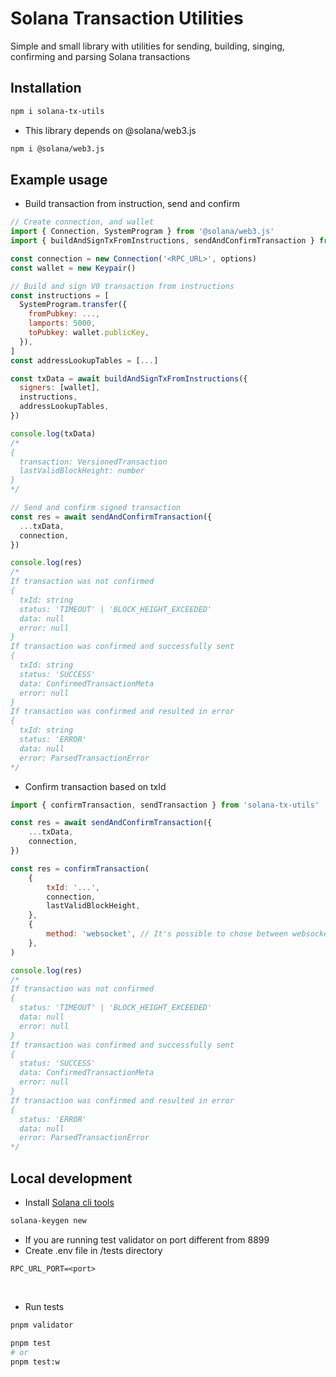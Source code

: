 # Solana Transaction Utilities

Simple and small library with utilities for sending, building, singing, confirming and parsing Solana transactions

## Installation

```sh
npm i solana-tx-utils
```

- This library depends on @solana/web3.js

```sh
npm i @solana/web3.js
```

## Example usage

- Build transaction from instruction, send and confirm

```js
// Create connection, and wallet
import { Connection, SystemProgram } from '@solana/web3.js'
import { buildAndSignTxFromInstructions, sendAndConfirmTransaction } from 'solana-tx-utils'

const connection = new Connection('<RPC_URL>', options)
const wallet = new Keypair()

// Build and sign V0 transaction from instructions
const instructions = [
  SystemProgram.transfer({
    fromPubkey: ...,
    lamports: 5000,
    toPubkey: wallet.publicKey,
  }),
]
const addressLookupTables = [...]

const txData = await buildAndSignTxFromInstructions({
  signers: [wallet],
  instructions,
  addressLookupTables,
})

console.log(txData)
/*
{
  transaction: VersionedTransaction
  lastValidBlockHeight: number
}
*/

// Send and confirm signed transaction
const res = await sendAndConfirmTransaction({
  ...txData,
  connection,
})

console.log(res)
/*
If transaction was not confirmed
{
  txId: string
  status: 'TIMEOUT' | 'BLOCK_HEIGHT_EXCEEDED'
  data: null
  error: null
}
If transaction was confirmed and successfully sent
{
  txId: string
  status: 'SUCCESS'
  data: ConfirmedTransactionMeta
  error: null
}
If transaction was confirmed and resulted in error
{
  txId: string
  status: 'ERROR'
  data: null
  error: ParsedTransactionError
*/
```

- Confirm transaction based on txId

```js
import { confirmTransaction, sendTransaction } from 'solana-tx-utils'

const res = await sendAndConfirmTransaction({
	...txData,
	connection,
})

const res = confirmTransaction(
	{
		txId: '...',
		connection,
		lastValidBlockHeight,
	},
	{
		method: 'websocket', // It's possible to chose between websockets/polling for confirming transaction
	},
)

console.log(res)
/*
If transaction was not confirmed
{
  status: 'TIMEOUT' | 'BLOCK_HEIGHT_EXCEEDED'
  data: null
  error: null
}
If transaction was confirmed and successfully sent
{
  status: 'SUCCESS'
  data: ConfirmedTransactionMeta
  error: null
}
If transaction was confirmed and resulted in error
{
  status: 'ERROR'
  data: null
  error: ParsedTransactionError
*/
```

## Local development

- Install [Solana cli tools](https://docs.solana.com/cli/install-solana-cli-tools)

```sh
solana-keygen new
```

- If you are running test validator on port different from 8899
- Create .env file in /tests directory

```env
RPC_URL_PORT=<port>
```

</br>

- Run tests

```sh
pnpm validator
```

```sh
pnpm test
# or
pnpm test:w
```
